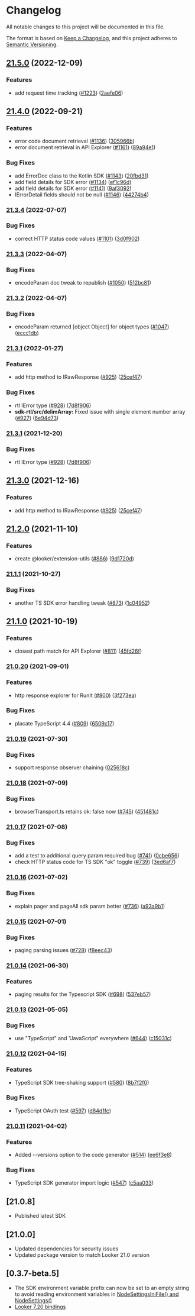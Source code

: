 # Changelog

All notable changes to this project will be documented in this file.

The format is based on [Keep a Changelog](https://keepachangelog.com/en/1.0.0/),
and this project adheres to [Semantic Versioning](https://semver.org/spec/v2.0.0.html).

## [21.5.0](https://www.github.com/looker-open-source/sdk-codegen/compare/sdk-rtl-v21.4.0...sdk-rtl-v21.5.0) (2022-12-09)


### Features

* add request time tracking ([#1223](https://www.github.com/looker-open-source/sdk-codegen/issues/1223)) ([2aefe06](https://www.github.com/looker-open-source/sdk-codegen/commit/2aefe064d668e02f3af95202e4667036cba01979))

## [21.4.0](https://www.github.com/looker-open-source/sdk-codegen/compare/sdk-rtl-v21.3.4...sdk-rtl-v21.4.0) (2022-09-21)


### Features

* error code document retrieval ([#1136](https://www.github.com/looker-open-source/sdk-codegen/issues/1136)) ([305966b](https://www.github.com/looker-open-source/sdk-codegen/commit/305966b943e8dc6fde08d58cbb36febcbae5733f))
* error document retrieval in API Explorer ([#1161](https://www.github.com/looker-open-source/sdk-codegen/issues/1161)) ([89a94e1](https://www.github.com/looker-open-source/sdk-codegen/commit/89a94e167b8a3e1aa662c0b5de7c585b3eac2f13))


### Bug Fixes

* add ErrorDoc class to the Kotlin SDK ([#1143](https://www.github.com/looker-open-source/sdk-codegen/issues/1143)) ([20fbd31](https://www.github.com/looker-open-source/sdk-codegen/commit/20fbd31939e0ff88b9be3fdcf260176069143925))
* add field details for SDK error ([#1134](https://www.github.com/looker-open-source/sdk-codegen/issues/1134)) ([ef1c96d](https://www.github.com/looker-open-source/sdk-codegen/commit/ef1c96d9bc1ae7c27b6ec4b07c7d33f04930d2a7))
* add field details for SDK error ([#1141](https://www.github.com/looker-open-source/sdk-codegen/issues/1141)) ([9af3092](https://www.github.com/looker-open-source/sdk-codegen/commit/9af30928417e773b6e23a539012bdf9381490a13))
* IErrorDetail fields should not be null ([#1146](https://www.github.com/looker-open-source/sdk-codegen/issues/1146)) ([44274b4](https://www.github.com/looker-open-source/sdk-codegen/commit/44274b4a3974ff4b946a9a0f3209c70cd77b245e))

### [21.3.4](https://www.github.com/looker-open-source/sdk-codegen/compare/sdk-rtl-v21.3.3...sdk-rtl-v21.3.4) (2022-07-07)


### Bug Fixes

* correct HTTP status code values ([#1101](https://www.github.com/looker-open-source/sdk-codegen/issues/1101)) ([3d0f902](https://www.github.com/looker-open-source/sdk-codegen/commit/3d0f902b67d6384c08641579ae959829c78d1994))

### [21.3.3](https://www.github.com/looker-open-source/sdk-codegen/compare/sdk-rtl-v21.3.2...sdk-rtl-v21.3.3) (2022-04-07)


### Bug Fixes

* encodeParam doc tweak to republish ([#1050](https://www.github.com/looker-open-source/sdk-codegen/issues/1050)) ([512bc81](https://www.github.com/looker-open-source/sdk-codegen/commit/512bc81865a9f5cbf8fafb83f41dfc2e8629ff3b))

### [21.3.2](https://www.github.com/looker-open-source/sdk-codegen/compare/sdk-rtl-v21.3.1...sdk-rtl-v21.3.2) (2022-04-07)


### Bug Fixes

* encodeParam returned [object Object] for object types ([#1047](https://www.github.com/looker-open-source/sdk-codegen/issues/1047)) ([eccc1db](https://www.github.com/looker-open-source/sdk-codegen/commit/eccc1dbb3d64f36e6a06d71a1c3da37d972abd3a))

### [21.3.1](https://www.github.com/looker-open-source/sdk-codegen/compare/sdk-rtl-v21.2.0...sdk-rtl-v21.3.1) (2022-01-27)


### Features

* add http method to IRawResponse ([#925](https://www.github.com/looker-open-source/sdk-codegen/issues/925)) ([25cef47](https://www.github.com/looker-open-source/sdk-codegen/commit/25cef47fa61a5f15565560b48f5e0c45a0cd9b44))


### Bug Fixes

* rtl IError type ([#928](https://www.github.com/looker-open-source/sdk-codegen/issues/928)) ([7d8f906](https://www.github.com/looker-open-source/sdk-codegen/commit/7d8f906f4b10b5e915df292fcf30d1eb456c3463))
* **sdk-rtl/src/delimArray:** Fixed issue with single element number array ([#927](https://www.github.com/looker-open-source/sdk-codegen/issues/927)) ([6e94d73](https://www.github.com/looker-open-source/sdk-codegen/commit/6e94d73f88fb6c2f3138818967f4e8cb49ff89e6))

### [21.3.1](https://www.github.com/looker-open-source/sdk-codegen/compare/sdk-rtl-v21.3.0...sdk-rtl-v21.3.1) (2021-12-20)


### Bug Fixes

* rtl IError type ([#928](https://www.github.com/looker-open-source/sdk-codegen/issues/928)) ([7d8f906](https://www.github.com/looker-open-source/sdk-codegen/commit/7d8f906f4b10b5e915df292fcf30d1eb456c3463))

## [21.3.0](https://www.github.com/looker-open-source/sdk-codegen/compare/sdk-rtl-v21.2.0...sdk-rtl-v21.3.0) (2021-12-16)


### Features

* add http method to IRawResponse ([#925](https://www.github.com/looker-open-source/sdk-codegen/issues/925)) ([25cef47](https://www.github.com/looker-open-source/sdk-codegen/commit/25cef47fa61a5f15565560b48f5e0c45a0cd9b44))

## [21.2.0](https://www.github.com/looker-open-source/sdk-codegen/compare/sdk-rtl-v21.1.1...sdk-rtl-v21.2.0) (2021-11-10)


### Features

* create @looker/extension-utils ([#886](https://www.github.com/looker-open-source/sdk-codegen/issues/886)) ([9d1720d](https://www.github.com/looker-open-source/sdk-codegen/commit/9d1720d9a4cec00c45195dd9c716d9a2a929264f))

### [21.1.1](https://www.github.com/looker-open-source/sdk-codegen/compare/sdk-rtl-v21.1.0...sdk-rtl-v21.1.1) (2021-10-27)


### Bug Fixes

* another TS SDK error handling tweak ([#873](https://www.github.com/looker-open-source/sdk-codegen/issues/873)) ([1c04952](https://www.github.com/looker-open-source/sdk-codegen/commit/1c049527e22926fa7fe0ae011ab4595520005e2f))

## [21.1.0](https://www.github.com/looker-open-source/sdk-codegen/compare/sdk-rtl-v21.0.20...sdk-rtl-v21.1.0) (2021-10-19)


### Features

* closest path match for API Explorer ([#811](https://www.github.com/looker-open-source/sdk-codegen/issues/811)) ([45fd26f](https://www.github.com/looker-open-source/sdk-codegen/commit/45fd26fb0f325fa90edfec72f835ed3a79b9afeb))

### [21.0.20](https://www.github.com/looker-open-source/sdk-codegen/compare/sdk-rtl-v21.0.19...sdk-rtl-v21.0.20) (2021-09-01)


### Features

* http response explorer for RunIt ([#800](https://www.github.com/looker-open-source/sdk-codegen/issues/800)) ([3f273ea](https://www.github.com/looker-open-source/sdk-codegen/commit/3f273ea7f849dafece8f4f5f60558021ecd41705))


### Bug Fixes

* placate TypeScript 4.4 ([#809](https://www.github.com/looker-open-source/sdk-codegen/issues/809)) ([6509c17](https://www.github.com/looker-open-source/sdk-codegen/commit/6509c17da655be1fb7d51d0275b9e198aa6ae929))

### [21.0.19](https://www.github.com/looker-open-source/sdk-codegen/compare/sdk-rtl-v21.0.18...sdk-rtl-v21.0.19) (2021-07-30)


### Bug Fixes

* support response observer chaining ([025618c](https://www.github.com/looker-open-source/sdk-codegen/commit/025618c806efc1664b4f573248ad5a64d6cee3e3))

### [21.0.18](https://www.github.com/looker-open-source/sdk-codegen/compare/sdk-rtl-v21.0.17...sdk-rtl-v21.0.18) (2021-07-09)


### Bug Fixes

* browserTransport.ts retains ok: false now ([#745](https://www.github.com/looker-open-source/sdk-codegen/issues/745)) ([451481c](https://www.github.com/looker-open-source/sdk-codegen/commit/451481c62cdc986c860c582e4a77e3e887c6a732))

### [21.0.17](https://www.github.com/looker-open-source/sdk-codegen/compare/sdk-rtl-v21.0.16...sdk-rtl-v21.0.17) (2021-07-08)


### Bug Fixes

* add a test to additional query param required bug ([#741](https://www.github.com/looker-open-source/sdk-codegen/issues/741)) ([0cbe656](https://www.github.com/looker-open-source/sdk-codegen/commit/0cbe656aaf53f6f92fafcc62eeb573e0ff2d0a19))
* check HTTP status code for TS SDK "ok" toggle ([#739](https://www.github.com/looker-open-source/sdk-codegen/issues/739)) ([3ed6af7](https://www.github.com/looker-open-source/sdk-codegen/commit/3ed6af78b2cb9610b3386ff851013a93fff40f54))

### [21.0.16](https://www.github.com/looker-open-source/sdk-codegen/compare/sdk-rtl-v21.0.15...sdk-rtl-v21.0.16) (2021-07-02)


### Bug Fixes

* explain pager and pageAll sdk param better ([#736](https://www.github.com/looker-open-source/sdk-codegen/issues/736)) ([a93a9b1](https://www.github.com/looker-open-source/sdk-codegen/commit/a93a9b1ded0acddeaf051e7a2fed5132c1cb5c0c))

### [21.0.15](https://www.github.com/looker-open-source/sdk-codegen/compare/sdk-rtl-v21.0.14...sdk-rtl-v21.0.15) (2021-07-01)


### Bug Fixes

* paging parsing issues ([#728](https://www.github.com/looker-open-source/sdk-codegen/issues/728)) ([f8eec43](https://www.github.com/looker-open-source/sdk-codegen/commit/f8eec43bdfbe337d41b1da02c127d690c8815ed3))

### [21.0.14](https://www.github.com/looker-open-source/sdk-codegen/compare/sdk-rtl-v21.0.13...sdk-rtl-v21.0.14) (2021-06-30)


### Features

* paging results for the Typescript SDK ([#698](https://www.github.com/looker-open-source/sdk-codegen/issues/698)) ([537eb57](https://www.github.com/looker-open-source/sdk-codegen/commit/537eb579b9c6d95d600f455a187e6d7b9bf700ef))

### [21.0.13](https://www.github.com/looker-open-source/sdk-codegen/compare/sdk-rtl-v21.0.12...sdk-rtl-v21.0.13) (2021-05-05)


### Bug Fixes

* use "TypeScript" and "JavaScript" everywhere ([#644](https://www.github.com/looker-open-source/sdk-codegen/issues/644)) ([c15031c](https://www.github.com/looker-open-source/sdk-codegen/commit/c15031cee189556adbd9e18641e7c992e86e3611))

### [21.0.12](https://www.github.com/looker-open-source/sdk-codegen/compare/sdk-rtl-v21.0.11...sdk-rtl-v21.0.12) (2021-04-15)


### Features

* TypeScript SDK tree-shaking support ([#580](https://www.github.com/looker-open-source/sdk-codegen/issues/580)) ([8b7f2f0](https://www.github.com/looker-open-source/sdk-codegen/commit/8b7f2f00ab1a765a04bd460a1ca88e9b7bd66a98))


### Bug Fixes

* TypeScript OAuth test ([#597](https://www.github.com/looker-open-source/sdk-codegen/issues/597)) ([d84d1fc](https://www.github.com/looker-open-source/sdk-codegen/commit/d84d1fc976b52f01981592eacb3abc8e1aab9f1f))

### [21.0.11](https://www.github.com/looker-open-source/sdk-codegen/compare/sdk-rtl-v21.0.10...sdk-rtl-v21.0.11) (2021-04-02)


### Features

* Added --versions option to the code generator ([#514](https://www.github.com/looker-open-source/sdk-codegen/issues/514)) ([ee6f3e8](https://www.github.com/looker-open-source/sdk-codegen/commit/ee6f3e8f55e300df1a75c9be89b47f067bc08dee))


### Bug Fixes

* TypeScript SDK generator import logic ([#547](https://www.github.com/looker-open-source/sdk-codegen/issues/547)) ([c5aa033](https://www.github.com/looker-open-source/sdk-codegen/commit/c5aa033c749a2db8a0f98d5b8f49dc287fad06a2))

## [21.0.8]

- Published latest SDK

## [21.0.0]

- Updated dependencies for security issues
- Updated package version to match Looker 21.0 version

## [0.3.7-beta.5]

- The SDK environment variable prefix can now be set to an empty string to avoid reading environment variables in [NodeSettingsIniFile() and NodeSettings()](src/nodeSettings.ts)
- [Looker 7.20 bindings](https://github.com/looker-open-source/sdk-codegen/pull/383)
